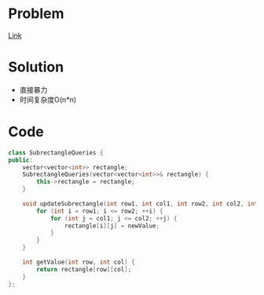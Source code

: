 # Problem
[Link](https://leetcode-cn.com/problems/subrectangle-queries/)

# Solution
* 直接暴力
* 时间复杂度O(n*n)

# Code
```cpp
class SubrectangleQueries {
public:
    vector<vector<int>> rectangle;
    SubrectangleQueries(vector<vector<int>>& rectangle) {
        this->rectangle = rectangle;
    }
    
    void updateSubrectangle(int row1, int col1, int row2, int col2, int newValue) {
        for (int i = row1; i <= row2; ++i) {
            for (int j = col1; j <= col2; ++j) {
                rectangle[i][j] = newValue;
            }
        }
    }
    
    int getValue(int row, int col) {
        return rectangle[row][col];
    }
};
```